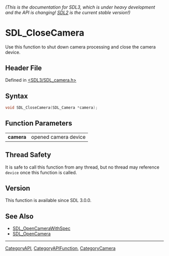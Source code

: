###### (This is the documentation for SDL3, which is under heavy development and the API is changing! [SDL2](https://wiki.libsdl.org/SDL2/) is the current stable version!)
# SDL_CloseCamera

Use this function to shut down camera processing and close the camera device.

## Header File

Defined in [<SDL3/SDL_camera.h>](https://github.com/libsdl-org/SDL/blob/main/include/SDL3/SDL_camera.h)

## Syntax

```c
void SDL_CloseCamera(SDL_Camera *camera);

```

## Function Parameters

|                |                      |
| -------------- | -------------------- |
| **camera**     | opened camera device |

## Thread Safety

It is safe to call this function from any thread, but no thread may
reference `device` once this function is called.

## Version

This function is available since SDL 3.0.0.

## See Also

- [SDL_OpenCameraWithSpec](SDL_OpenCameraWithSpec)
- [SDL_OpenCamera](SDL_OpenCamera)

----
[CategoryAPI](CategoryAPI), [CategoryAPIFunction](CategoryAPIFunction), [CategoryCamera](CategoryCamera)

